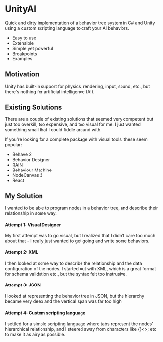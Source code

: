 # UnityAI

Quick and dirty implementation of a behavior tree system in C# and Unity using a custom scripting language to craft your AI behaviors.
* Easy to use
* Extensible
* Simple yet powerful
* Breakpoints
* Examples

## Motivation

Unity has built-in support for physics, rendering, input, sound, etc., but there's nothing for artificial intelligence (AI).

## Existing Solutions

There are a couple of existing solutions that seemed very competent but just too overkill, too expensive, and too visual for me.
I just wanted something small that I could fiddle around with.

If you're looking for a complete package with visual tools, these seem popular:
* Behave 2
* Behavior Designer
* RAIN
* Behaviour Machine
* NodeCanvas 2
* React

## My Solution

I wanted to be able to program nodes in a behavior tree, and describe their relationship in some way.

#### Attempt 1: Visual Designer
My first attempt was to go visual, but I realized that I didn't care too much about that - I really just wanted to get going and write some behaviors.

#### Attempt 2: XML
I then looked at some way to describe the relationship and the data configuration of the nodes. I started out with XML, which is a great format for schema validation etc., but the syntax felt too instrusive.

#### Attempt 3: JSON
I looked at representing the behavior tree in JSON, but the hierarchy became very deep and the vertical span was far too high.

#### Attempt 4: Custom scripting language
I settled for a simple scripting language where tabs represent the nodes' hierarchical relationship, and I steered away from characters like [](){}<>; etc to make it as airy as possible.
